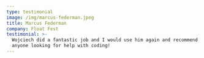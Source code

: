 ```yaml
---
type: testimonial
image: /img/marcus-federman.jpeg
title: Marcus Federman
company: Float Fest
testimonial: >-
  Wojciech did a fantastic job and I would use him again and recommend him to
  anyone looking for help with coding!
---
```


